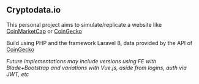 ## Cryptodata.io

This personal project aims to simulate/replicate a website like [CoinMarketCap](https://coinmarketcap.com/) or [CoinGecko](https://www.coingecko.com)

Build using PHP and the framework Laravel 8, data provided by the API of [CoinGecko](https://www.coingecko.com/en/api)

_Future implementations may include versions using FE with Blade+Bootstrap and variations with Vue.js, aside from logins, auth via JWT, etc_